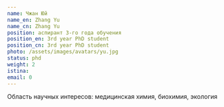 ```yaml
---
name: Чжан Юй
name_en: Zhang Yu
name_cn: Zhang Yu
position: аспирант 3-го года обучения
position_en: 3rd year PhD student
position_cn: 3rd year PhD student
photo: /assets/images/avatars/yu.jpg
status: phd
weight: 2
istina: 
email: 0
---
```


Область научных интересов: медицинская химия, биохимия, экология



